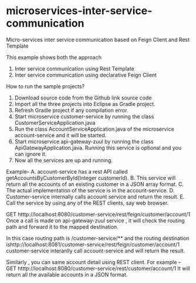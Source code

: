 # microservices-inter-service-communication
Micro-services inter service communication based on Feign Client and Rest Template

This example shows both the approach 

1. Inter service communication using Rest Template
2. Inter service communication using declarative Feign Client

How to run the sample projects? 
  1. Download source code from the Github link source code
  2. Import all the three projects into Eclipse as Gradle project.
  3. Refresh Gradle project if any compilation error.
  4. Start microservice customer-service by running the class CustomerServiceApplication.java
  5. Run the class AccountServiceApplication.java of the microservice account-service and it will be started.
  6. Start microservice api-gateway-zuul by running the class ApiGatewayApplication.java. Running this service is optional and you can ignore it.
  7. Now all the services are up and running.
  
  Example–
    A. account-service has a rest API called getAccountsByCustomerById(Integer customerId).
    B. This service will return all the accounts of an existing customer in a JSON array format.
    C. The actual implementation of the service is in the account-service.
    D. Customer-service internally calls account service and return the result.
    E. Call the service by using any of the REST clients, say web browser.
    
    
    
GET htttp://localhost:8080/customer-service/rest/feign/customer/account/1
Once a call is made on api-gateway-zuul service , it will check the routing path and forward it to the mapped destination. 

In this case routing path is /customer-service/** and the routing destination ishttp://localhost:8081/customer-service/rest/feign/customer/account/1 
customer-service interanlly call account-service and will return the result.

Similarly , you can same account detail using REST client. For example –
GET htttp://localhost:8080/customer-service/rest/customer/account/1
It will return all the available accounts in a JSON format. 
